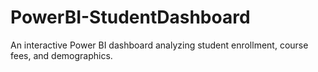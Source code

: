# PowerBI-StudentDashboard
An interactive Power BI dashboard analyzing student enrollment, course fees, and demographics.
